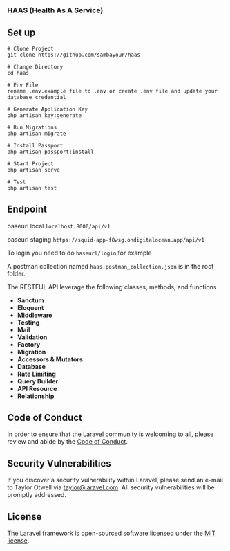 ### HAAS (Health As A Service)

## Set up

```
# Clone Project
git clone https://github.com/sambayour/haas

# Change Directory
cd haas

# Env File
rename .env.example file to .env or create .env file and update your database credential

# Generate Application Key
php artisan key:generate

# Run Migrations
php artisan migrate

# Install Passport
php artisan passport:install

# Start Project
php artisan serve

# Test
php artisan test

```

## Endpoint

baseurl local `localhost:8000/api/v1`

baseurl staging `https://squid-app-f8wsg.ondigitalocean.app/api/v1`

To login you need to do `baseurl/login` for example

A postman collection named `haas.postman_collection.json` is in the root folder.

The RESTFUL API leverage the following classes, methods, and functions

-   **Sanctum**
-   **Eloquent**
-   **Middleware**
-   **Testing**
-   **Mail**
-   **Validation**
-   **Factory**
-   **Migration**
-   **Accessors & Mutators**
-   **Database**
-   **Rate Limiting**
-   **Query Builder**
-   **API Resource**
-   **Relationship**

## Code of Conduct

In order to ensure that the Laravel community is welcoming to all, please review and abide by the [Code of Conduct](https://laravel.com/docs/contributions#code-of-conduct).

## Security Vulnerabilities

If you discover a security vulnerability within Laravel, please send an e-mail to Taylor Otwell via [taylor@laravel.com](mailto:taylor@laravel.com). All security vulnerabilities will be promptly addressed.

## License

The Laravel framework is open-sourced software licensed under the [MIT license](https://opensource.org/licenses/MIT).
